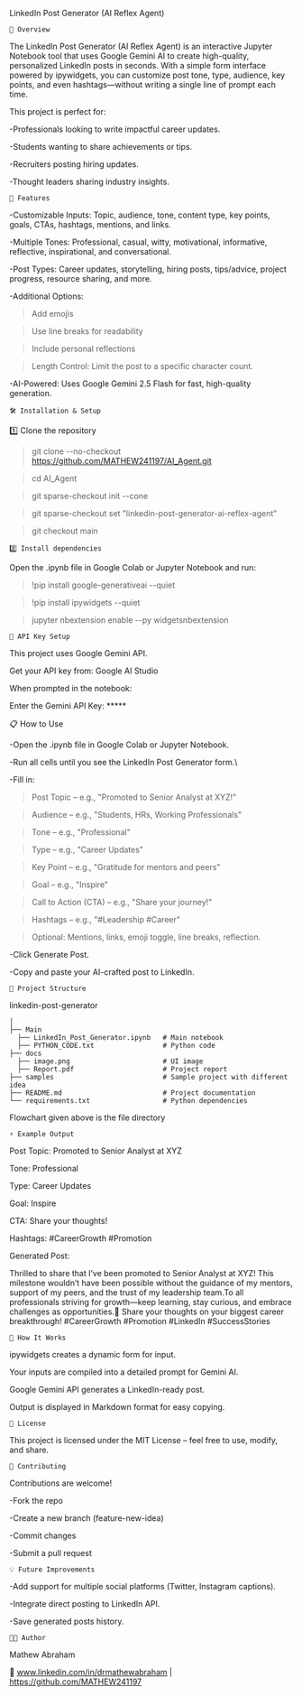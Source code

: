 LinkedIn Post Generator (AI Reflex Agent)


    📌 Overview

The LinkedIn Post Generator (AI Reflex Agent) is an interactive Jupyter Notebook tool that uses Google Gemini AI to create high-quality, personalized LinkedIn posts in seconds. With a simple form interface powered by ipywidgets, you can customize post tone, type, audience, key points, and even hashtags—without writing a single line of prompt each time.

This project is perfect for:

-Professionals looking to write impactful career updates.

-Students wanting to share achievements or tips.

-Recruiters posting hiring updates.

-Thought leaders sharing industry insights.


    🚀 Features

-Customizable Inputs: Topic, audience, tone, content type, key points, goals, CTAs, hashtags, mentions, and links.

-Multiple Tones: Professional, casual, witty, motivational, informative, reflective, inspirational, and conversational.

-Post Types: Career updates, storytelling, hiring posts, tips/advice, project progress, resource sharing, and more.

-Additional Options:
>Add emojis

>Use line breaks for readability

>Include personal reflections

>Length Control: Limit the post to a specific character count.

-AI-Powered: Uses Google Gemini 2.5 Flash for fast, high-quality generation.


    🛠️ Installation & Setup

1️⃣ Clone the repository


>git clone --no-checkout https://github.com/MATHEW241197/AI_Agent.git

>cd AI_Agent

>git sparse-checkout init --cone

>git sparse-checkout set "linkedin-post-generator-ai-reflex-agent"

>git checkout main


    2️⃣ Install dependencies

Open the .ipynb file in Google Colab or Jupyter Notebook and run:

>!pip install google-generativeai --quiet

>!pip install ipywidgets --quiet

>jupyter nbextension enable --py widgetsnbextension


    🔑 API Key Setup

This project uses Google Gemini API.

Get your API key from: Google AI Studio

When prompted in the notebook:

Enter the Gemini API Key: *****


📋 How to Use

-Open the .ipynb file in Google Colab or Jupyter Notebook.

-Run all cells until you see the LinkedIn Post Generator form.\

-Fill in:

>Post Topic – e.g., "Promoted to Senior Analyst at XYZ!"

>Audience – e.g., "Students, HRs, Working Professionals"

>Tone – e.g., "Professional"

>Type – e.g., "Career Updates"

>Key Point – e.g., "Gratitude for mentors and peers"

>Goal – e.g., "Inspire"

>Call to Action (CTA) – e.g., "Share your journey!"

>Hashtags – e.g., "#Leadership #Career"

>Optional: Mentions, links, emoji toggle, line breaks, reflection.

-Click Generate Post.

-Copy and paste your AI-crafted post to LinkedIn.


    📂 Project Structure

linkedin-post-generator

    │
    ├── Main
      ├── LinkedIn_Post_Generator.ipynb   # Main notebook
      ├── PYTHON_CODE.txt                 # Python code 
    ├── docs
      ├── image.png                       # UI image
      ├── Report.pdf                      # Project report
    ├── samples                           # Sample project with different idea
    ├── README.md                         # Project documentation
    └── requirements.txt                  # Python dependencies 

Flowchart given above is the file directory

    ⚡ Example Output

Post Topic: Promoted to Senior Analyst at XYZ

Tone: Professional

Type: Career Updates

Goal: Inspire

CTA: Share your thoughts!

Hashtags: #CareerGrowth #Promotion

Generated Post:

Thrilled to share that I’ve been promoted to Senior Analyst at XYZ!
This milestone wouldn’t have been possible without the guidance of my mentors, support of my peers, and the trust of my leadership team.To all professionals striving for growth—keep learning, stay curious, and embrace challenges as opportunities.🚀
Share your thoughts on your biggest career breakthrough!
#CareerGrowth #Promotion #LinkedIn #SuccessStories


    🧠 How It Works

ipywidgets creates a dynamic form for input.

Your inputs are compiled into a detailed prompt for Gemini AI.

Google Gemini API generates a LinkedIn-ready post.

Output is displayed in Markdown format for easy copying.


    📜 License

This project is licensed under the MIT License – feel free to use, modify, and share.


    🤝 Contributing

Contributions are welcome!

-Fork the repo

-Create a new branch (feature-new-idea)

-Commit changes

-Submit a pull request


    💡 Future Improvements

-Add support for multiple social platforms (Twitter, Instagram captions).

-Integrate direct posting to LinkedIn API.

-Save generated posts history.


    👨‍💻 Author

Mathew Abraham

🔗 www.linkedin.com/in/drmathewabraham | https://github.com/MATHEW241197

